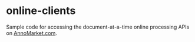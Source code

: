 online-clients
==============

Sample code for accessing the document-at-a-time online processing APIs on [AnnoMarket.com][1].



 [1]: https://annomarket.com

